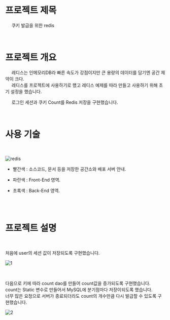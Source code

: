 
 # 프로젝트 제목 

  &nbsp;&nbsp; &nbsp;  쿠키 발급을 위한 redis  
  
  <br/>
  
 # 프로젝트 개요
   <p> &nbsp;&nbsp; &nbsp; 레디스는 인메모리DB라 빠른 속도가 강점이지만 큰 용량의 데이터를 담기엔 공간 제약이 크다. <br/>
   &nbsp;&nbsp; &nbsp; 레디스를 프로젝트에 사용하기로 헀고 레디스 예제를 따라 만들고 사용하기 위해 초기 설정을 했습니다.  </p>
   <p> &nbsp;&nbsp; &nbsp; 로그인 세션과 쿠키 Count를 Redis 저장을 구현했습니다. </p>

   
  <br/>
  
 # 사용 기술
 <br/>
 
![redis](https://user-images.githubusercontent.com/24237454/41399391-24b09a8c-6ff5-11e8-9d6f-89bdd96b58d9.PNG)


- 빨간색 : 소스코드, 문서 등을 저장한 공간소와 배포 서버 안내.
- 파란색 : Front-End 영역.
- 초록색 : Back-End 영역.

  <br/> 
  <br/>
  
 # 프로젝트 설명
 <br/>
 
 <p> 처음에 user의 세션 값이 저장되도록 구현했습니다. </p>
 
 ![1](https://user-images.githubusercontent.com/24237454/41342367-08273696-6f37-11e8-9b22-05d253b45587.PNG)
 
 <br/>

 <p> 다음으로 키에 따라 count dao를 만들어 count값을 증가되도록 구현했습니다. <br/>
 count는 Static 변수로 만들어서 MySQL에 분기점마다 저장이되도록 했습니다. </br> 
 너무 많은 요청으로 서버가 종료되더라도 count의 개수만큼 다시 발급할 수 있도록 구현했습니다. 
 </p>
 
 
![2](https://user-images.githubusercontent.com/24237454/41342682-c79f98ec-6f37-11e8-8a01-4ac24cc67a30.PNG)

 
 
 <br/>

